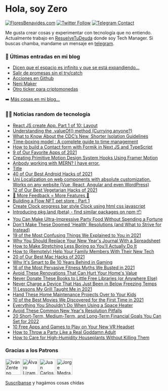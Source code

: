 # Hola, soy Zero

[![FloresBenavides.com](https://img.shields.io/website?down_message=oops&label=MiBlog&style=for-the-badge&up_message=online&url=https%3A%2F%2Ffloresbenavides.com)](https://floresbenavides.com) [![Twitter Follow](https://img.shields.io/twitter/follow/ZeroDragon?color=%231DA1F2&label=Follow&logo=twitter&logoColor=ffffff&style=for-the-badge)](https://twitter.com/zerodragon) [![Telegram Contact](https://img.shields.io/badge/escr%C3%ADbeme-ZeroDragon-%2326A5E4?style=for-the-badge&logo=telegram)](https://t.me/zerodragon)

Me gusta crear cosas y experimentar con tecnología que no entiendo.
Actualmente trabajo en [ResuelveTuDeuda](http://github.com/resuelve) donde soy Tech Manager.
Si buscas chamba, mandame un mensaje en [telegram](https://t.me/zerodragon).

### 📕 Últimas entradas en mi blog
<!-- BLOG-POST-LIST:START -->
- [Dicen que el espacio es infinito y que se está expandiendo…](https://floresbenavides.com/dicen-que-el-espacio-es-infinito-y-que-se-esta-expandiendo/)
- [Salir de promesas sin el try/catch](https://floresbenavides.com/salir-de-promesas-sin-el-try-catch/)
- [Acciones en Github](https://floresbenavides.com/acciones-en-github/)
- [Neni Maker](https://floresbenavides.com/neni-maker/)
- [Otro ticker para criptomonedas](https://floresbenavides.com/otro-ticker-para-criptomonedas/)
<!-- BLOG-POST-LIST:END -->

➡️ [Más cosas en mi blog...](https://floresbenavides.com)

### 👨‍💻 Noticias random de tecnología
<!-- TECH-POSTS:START -->
- [React JS create App. Part 1 of 10: Layout](https://dev.to/101samovar/react-js-create-app-part-1-of-10-layout-12on)
- [Understanding the .valueOf&lpar;&rpar; method &lpar;Currying anyone?&rpar;](https://dev.to/ec_rilo/understanding-the-valueof-method-currying-anyone-21cb)
- [What to Know About the CDC’s New, Shorter Isolation Guidelines](https://lifehacker.com/what-to-know-about-the-cdc-s-new-shorter-isolation-gui-1848275978)
- [Time-boxing model : A complete guide to time management](https://dev.to/achuthhadnoor/time-boxing-model-a-complete-guide-to-time-management-38jk)
- [How to build a Contact form with Formik in Next JS and TypeScript](https://dev.to/ixartz/how-to-build-a-contact-form-with-formik-in-next-js-and-typescript-1173)
- [9 of Our Favorite Apps of 2021](https://lifehacker.com/9-of-our-favorite-apps-of-2021-1848253254)
- [Creating Primitive Motion Design System Hooks Using Framer Motion](https://dev.to/michaelmangial1/creating-primitive-motion-design-system-hooks-using-framer-motion-83a)
- [Anbody working with MERN? I have error.](https://dev.to/ivkemilioner/anbody-working-with-mern-i-have-error-16pk)
- [Title](https://dev.to/japananh/title-1i32)
- [40 of Our Best Android Hacks of 2021](https://lifehacker.com/40-of-our-best-android-hacks-of-2021-1848246417)
- [Uni Localization on web components with absolute customization. Works on any website &lpar;Vue, React, Angular and even WordPress&rpar;](https://dev.to/uiwebkit/uni-localization-on-web-components-with-absolute-customization-works-on-any-website-vue-react-angular-and-even-wordpress-504g)
- [12 of Our Best Vegetarian Hacks of 2021](https://lifehacker.com/12-of-our-best-vegetarian-hacks-of-2021-1848234925)
- [🚨 More Feedback = More Features 🚨](https://dev.to/wundergraph/more-feedback-more-features-1ip)
- [Building a Flow NFT pet store : Part 1](https://dev.to/pancy/building-a-flow-nft-pet-store-part-1-4bn9)
- [Create Clock progress bar style Clock using html css javascript](https://dev.to/codewith_random/create-clock-progress-bar-style-clock-using-html-css-javascript-3g0g)
- [Introducing pkg.land &lpar;beta&rpar; - find similar packages on npm 📦](https://dev.to/pkgland/introducing-pkgland-beta-find-similar-packages-on-npm-25ah)
- [You Can Make Ultra-Impressive Party Food Without Spending a Fortune](https://lifehacker.com/you-can-make-ultra-impressive-party-food-without-spendi-1848250408)
- [Don&#39;t Make These Doomed &#39;Health&#39; Resolutions &lpar;and What to Strive for Instead&rpar;](https://lifehacker.com/dont-make-these-doomed-health-resolutions-and-what-to-1848216356)
- [19 of the Most Confusing Things We Explained to You in 2021](https://lifehacker.com/19-of-the-most-confusing-things-we-explained-to-you-in-1848260303)
- [Why You Should Replace Your New Year&#39;s Journal With a Spreadsheet](https://lifehacker.com/why-you-should-replace-your-new-years-journal-with-a-sp-1848117995)
- [How to Make Stretching Less Boring so You’ll Actually Do It](https://lifehacker.com/how-to-make-stretching-less-boring-so-you-ll-actually-d-1848132760)
- [How to &lpar;Remotely&rpar; Help Your Family Members With Their New Tech](https://lifehacker.com/how-to-remotely-help-your-family-members-with-their-n-1848133025)
- [20 of Our Best Mac Hacks of 2021](https://lifehacker.com/20-of-our-best-mac-hacks-of-2021-1848214870)
- [Why It&#39;s Smart to Be 10 Years Behind in Gaming](https://lifehacker.com/why-its-smart-to-be-10-years-behind-in-gaming-1848226775)
- [16 of the Most Pervasive Fitness Myths We Busted in 2021](https://lifehacker.com/16-of-the-most-pervasive-fitness-myths-we-busted-in-202-1848175977)
- [Avoid These Renovations That Can Hurt Your Home&#39;s Value](https://lifehacker.com/avoid-these-renovations-that-can-hurt-your-homes-value-1848271792)
- [Never Donate These Books to Little Free Libraries &lpar;or Anywhere Else&rpar;](https://lifehacker.com/no-one-wants-that-y2k-survival-guide-and-other-things-1848222017)
- [Never Charge a Device That Has Just Been in Below Freezing Temps](https://lifehacker.com/never-charge-a-device-that-has-just-been-in-below-freez-1848221259)
- [11 Lessons My Grill Taught Me in 2021](https://lifehacker.com/11-lessons-my-grill-taught-me-in-2021-1848209645)
- [Hand These Home Maintenance Projects Over to Your Kids](https://lifehacker.com/hand-these-home-maintenance-projects-over-to-your-kids-1848243494)
- [10 of the Best Movies We Discovered for the First Time in 2021](https://lifehacker.com/10-of-the-best-movies-we-discovered-for-the-first-time-1848254559)
- [Everything You Shouldn&#39;t Do When Using a Space Heater](https://lifehacker.com/everything-you-shouldnt-do-when-using-a-space-heater-1848237212)
- [Avoid These Common New Year&#39;s Resolution Pitfalls](https://lifehacker.com/avoid-these-common-new-years-resolution-pitfalls-1848206410)
- [20 Short-Term, Medium-Term, and Long-Term Financial Goals You Can Set for 2022](https://lifehacker.com/20-short-term-medium-term-and-long-term-financial-goa-1848204617)
- [10 Free Apps and Games to Play on Your New VR Headset](https://lifehacker.com/10-free-apps-and-games-to-play-on-your-new-vr-headset-1848134201)
- [How to Throw a Party Like a Real Goddamn Adult](https://lifehacker.com/how-to-throw-a-party-like-a-real-goddamn-adult-1848249862)
- [How to Care for High-Humidity Houseplants Without Killing Them](https://lifehacker.com/how-to-care-for-high-humidity-houseplants-without-killi-1848271786)
<!-- TECH-POSTS:END -->


### Gracias a los Patrons
[<img src="https://avatars.githubusercontent.com/u/243380?v=4" alt="Iván Zenteno" width="50px">](https://github.com/k001) [<img src="https://avatars.githubusercontent.com/u/19955639?v=4" alt="Álvaro Lizama" width="50px">](https://github.com/alvarolizama) [<img src="https://avatars.githubusercontent.com/u/2718753?v=4" alt="Juan Carlos Ruiz" width="50px">](https://github.com/JuanCrg90) [<img src="https://avatars.githubusercontent.com/u/37025?v=4" alt="Jorge Medrano" width="50px">](https://github.com/h1pp1e) 

[Suscríbanse](https://www.patreon.com/zerodragon) y hagámos cosas chidas
